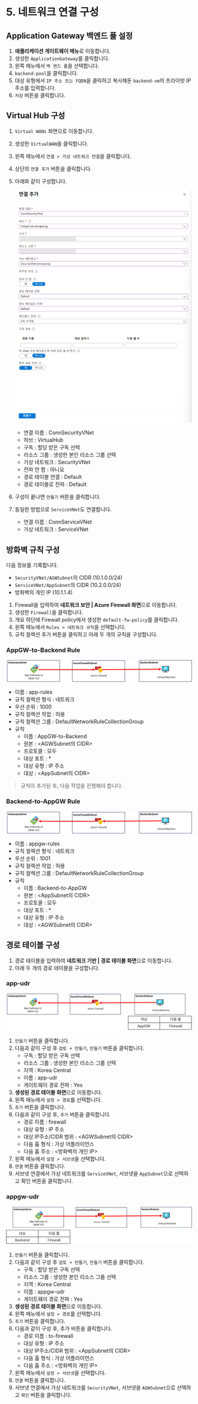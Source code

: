 # 5. 네트워크 연결 구성

## Application Gateway 백엔드 풀 설정

1. **애플리케이션 게이트웨이 메뉴**로 이동합니다.
2. 생성한 `ApplicationGateway`를 클릭합니다.
3. 왼쪽 메뉴에서 `백 엔드 풀`을 선택합니다.
4. `backend-pool`을 클릭합니다.
5. 대상 유형에서 `IP 주소 또는 FQDN`을 클릭하고  복사해둔 `backend-vm`의 프라이빗 IP 주소를 입력합니다.
6. `저장` 버튼을 클릭합니다.

## Virtual Hub 구성

1. `Virtual WANs` 화면으로 이동합니다.
2. 생성한 `VirtualWAN`을 클릭합니다.
3. 왼쪽 메뉴에서 `연결 > 가상 네트워크 연결`을 클릭합니다.
4. 상단의 `연결 추가` 버튼을 클릭합니다.
5. 아래와 같이 구성합니다.
    
    ![image.png](./images/image.png)
    
    - 연결 이름 : ConnSecurityVNet
    - 허브 : VirtualHub
    - 구독 : 할당 받은 구독 선택
    - 리소스 그룹 : 생성한 본인 리소스 그룹 선택
    - 가상 네트워크 : SecurityVNet
    - 전파 안 함 : 아니요
    - 경로 테이블 연결 : Default
    - 경로 테이블로 전파 : Default
6. 구성이 끝나면 `만들기` 버튼을 클릭합니다.
7. 동일한 방법으로 `ServiceVNet`도 연결합니다.
    - 연결 이름 : ConnServiceVNet
    - 가상 네트워크 : ServiceVNet

## 방화벽 규칙 구성

다음 정보를 기록합니다.

- `SecurityVNet/AGWSubnet`의 CIDR (10.1.0.0/24)
- `ServiceVNet/AppSubnet`의 CIDR (10.2.0.0/24)
- 방화벽의 개인 IP (10.1.1.4)

1. Firewall을 입력하여 **네트워크 보안 | Azure Firewall 화면**으로 이동합니다.
2. 생성한 `Firewall`을 클릭합니다.
3. 개요 하단에 Firewall policy에서 생성한 `default-fw-policy`를 클릭합니다.
4. 왼쪽 메뉴에서 `Rules > 네트워크 규칙`을 선택합니다.
5. 규칙 컬렉션 추가 버튼을 클릭하고 아래 두 개의 규칙을 구성합니다.

### AppGW-to-Backend Rule

![Untitled](./images/Untitled.png)

- 이름 : app-rules
- 규칙 컬렉션 형식 : 네트워크
- 우선 순위 : 1000
- 규칙 컬렉션 작업 : 허용
- 규칙 컬렉션 그룹 : DefaultNetworkRuleCollectionGroup
- 규칙
    - 이름 : AppGW-to-Backend
    - 원본 : <AGWSubnet의 CIDR>
    - 프로토콜 : 모두
    - 대상 포트 : *
    - 대상 유형 : IP 주소
    - 대상 : <AppSubnet의 CIDR>

> 규칙이 추가된 후, 다음 작업을 진행해야 합니다.
> 

### Backend-to-AppGW Rule

![Untitled](./images/Untitled%201.png)

- 이름 : appgw-rules
- 규칙 컬렉션 형식 : 네트워크
- 우선 순위 : 1001
- 규칙 컬렉션 작업 : 허용
- 규칙 컬렉션 그룹 : DefaultNetworkRuleCollectionGroup
- 규칙
    - 이름 : Backend-to-AppGW
    - 원본 : <AppSubnet의 CIDR>
    - 프로토콜 : 모두
    - 대상 포트 : *
    - 대상 유형 : IP 주소
    - 대상 : <AGWSubnet의 CIDR>
    

## 경로 테이블 구성

1. 경로 테이블을 입력하여 **네트워크 기반 | 경로 테이블 화면**으로 이동합니다.
2. 아래 두 개의 경로 테이블을 구성합니다.

### app-udr

![Untitled](./images/Untitled%202.png)

1. `만들기` 버튼을 클릭합니다.
2. 다음과 같이 구성 후 `검토 + 만들기`, `만들기` 버튼을 클릭합니다.
    - 구독 : 할당 받은 구독 선택
    - 리소스 그룹 : 생성한 본인 리소스 그룹 선택
    - 지역 : Korea Central
    - 이름 : app-udr
    - 게이트웨이 경로 전파 : Yes
3. **생성된 경로 테이블 화면**으로 이동합니다.
4. 왼쪽 메뉴에서 `설정 > 경로`를 선택합니다.
5. `추가` 버튼을 클릭합니다.
6. 다음과 같이 구성 후, `추가` 버튼을 클릭합니다.
    - 경로 이름 : firewall
    - 대상 유형 : IP 주소
    - 대상 IP주소/CIDR 범위 : <AGWSubnet의 CIDR>
    - 다음 홉 형식 : 가상 어플라이언스
    - 다음 홉 주소 : <방화벽의 개인 IP>
7. 왼쪽 메뉴에서 `설정 > 서브넷`을 선택합니다.
8. `연결` 버튼을 클릭합니다.
9. 서브넷 연결에서 가상 네트워크를 `ServiceVNet`, 서브넷을 `AppSubnet`으로 선택하고 확인 버튼을 클릭합니다.

### appgw-udr

![Untitled](./images/Untitled%203.png)

1. `만들기` 버튼을 클릭합니다.
2. 다음과 같이 구성 후 `검토 + 만들기`, `만들기` 버튼을 클릭합니다.
    - 구독 : 할당 받은 구독 선택
    - 리소스 그룹 : 생성한 본인 리소스 그룹 선택
    - 지역 : Korea Central
    - 이름 : appgw-udr
    - 게이트웨이 경로 전파 : Yes
3. **생성된 경로 테이블 화면**으로 이동합니다.
4. 왼쪽 메뉴에서 `설정 > 경로`를 선택합니다.
5. `추가` 버튼을 클릭합니다.
6. 다음과 같이 구성 후, 추가 버튼을 클릭합니다.
    - 경로 이름 : to-firewall
    - 대상 유형 : IP 주소
    - 대상 IP주소/CIDR 범위 : <AppSubnet의 CIDR>
    - 다음 홉 형식 : 가상 어플라이언스
    - 다음 홉 주소 : <방화벽의 개인 IP>
7. 왼쪽 메뉴에서 `설정 > 서브넷`을 선택합니다.
8. `연결` 버튼을 클릭합니다.
9. 서브넷 연결에서 가상 네트워크를 `SecurityVNet`, 서브넷을 `AGWSubnet`으로 선택하고 `확인` 버튼을 클릭합니다.